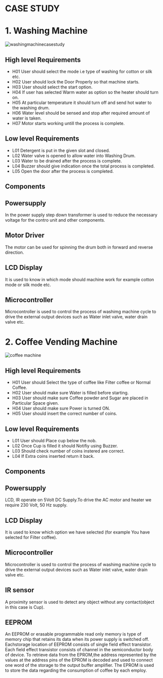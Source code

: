 # CASE STUDY
# 1. Washing Machine 

![washingmachinecasestudy](https://user-images.githubusercontent.com/46933088/154832811-38b648c1-d43a-43df-992a-5666960c56f6.png)

## High level Requirements
* H01 User should select the mode i.e type of washing for cotton or silk etc.
* H02 User should lock the Door Properly so that machine starts.
* H03 User should select the start option.
* H04 If user has selected Warm water as option so the heater should turn on.
* H05 At particular temperature it should turn off and send hot water to the  washing drum. 
* H06 Water level should be sensed and stop after required amount of water is taken.
* H07 Motor starts working untill the process is complete.

## Low level Requirements
* L01 Detergent is put in the given slot and closed.
* L02 Water valve is opened to allow water into Washing Drum.
* L03 Water to be drained after the process is complete.
* L04 Buzzer should give indication once the total process is completed.
* L05 Open the door after the process is completed.

## Components

## Powersupply
In the power supply step down transformer is used to reduce the necessary voltage for the contro unit and other components.

## Motor Driver
The motor can be used for spinning the drum both in forward and reverse direction.

## LCD Display
It is used to know in which mode should machine work for example cotton mode or silk mode etc.

## Microcontroller
Microcontroller is used to control the process of washimg machine cycle to drive the external output devices such as Water inlet valve, water drain valve etc.

# 2. Coffee Vending Machine

![coffee machine](https://user-images.githubusercontent.com/46933088/154840533-2617f2ab-a552-4546-b522-d07126292032.png)

## High level Requirements

* H01 User should Select the type of coffee like Filter coffee or Normal Coffee.
* H02 User should make sure Water is filled before starting.
* H03 User should make sure Coffee powder and Sugar are placed in Particular Space given. 
* H04 User should make sure Power is turned ON.
* H05 User should insert the correct number of coins.

## Low level Requirements
* L01 User should Place cup below the nob.
* L02 Once Cup is filled it should Notifiy using Buzzer.
* L03 Should check number of coins instered are correct.
* L04 If Extra coins inserted return it back.

## Components

## Powersupply
LCD, IR operate on 5Volt DC Supply.To drive the AC motor and heater we require 230 Volt, 50 Hz supply.

## LCD Display
It is used to know which option we have selected (for example You have selected for Filter coffee). 

## Microcontroller
Microcontroller is used to control the process of washimg machine cycle to drive the external output devices such as Water inlet valve, water drain valve etc.

## IR sensor 
A proximity sensor is used to detect any object without any contact(object in this case is Cup).

## EEPROM 
An EEPROM or erasable programmable read only memory is type of memory chip that retains its data when its power supply is switched off. Eachstorage location of EEPROM consists of single field effect transistor. Each field effect transistor consists of channel in the semiconductor body of device. To retrieve data from the EPROM,the address represented by the values at the address pins of the EPROM is decoded and used to connect one word of the storage to the output buffer amplifier. The EPROM is used to store the data regarding the consumption of coffee by each employ.